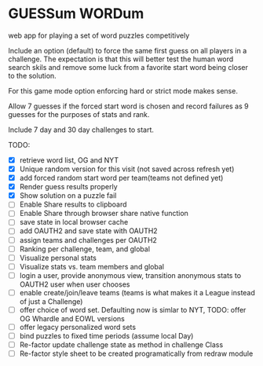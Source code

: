 # GUESSum WORDum
 web app for playing a set of word puzzles competitively
 
 Include an option (default) to force the same first guess on all players in a challenge. The expectation is that this will better test the human word search skils and remove some luck from a favorite start word being closer to the solution.

 For this game mode option enforcing hard or strict mode makes sense.


Allow 7 guesses if the forced start word is chosen and record failures as 9 guesses for the purposes of stats and rank.

 Include 7 day and 30 day challenges to start.

TODO:
- [X] retrieve word list, OG and NYT
- [X] Unique random version for this visit (not saved across refresh yet)
- [X] add forced random start word per team(teams not defined yet)
- [X] Render guess results properly
- [X] Show solution on a puzzle fail
- [ ] Enable Share results to clipboard
- [ ] Enable Share through browser share native function
- [ ] save state in local browser cache
- [ ] add OAUTH2 and save state with OAUTH2 
- [ ] assign teams and challenges per OAUTH2
- [ ] Ranking per challenge, team, and global
- [ ] Visualize personal stats
- [ ] Visualize stats vs. team members and global
- [ ] login a user, provide anonymous view, transition anonymous stats to OAUTH2 user when user chooses
- [ ] enable create/join/leave teams (teams is what makes it a League instead of just a Challenge)
- [ ] offer choice of word set. Defaulting now is simlar to NYT, TODO: offer OG Whardle and EOWL versions
- [ ] offer legacy personalized word sets
- [ ] bind puzzles to fixed time periods (assume local Day)
- [ ] Re-factor update challenge state as method in challenge Class
- [ ] Re-factor style sheet to be created programatically from redraw module
